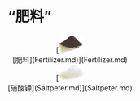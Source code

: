 # “肥料”  
<div style="display:inline-block"><div class="gamedatalist" style="text-align:center;min-width:150px;min-height:0px;"><div style="text-align:center;">[<div style="width:50px;display:inline-block;text-align:center"><img decoding="async" src="../wiki/Sprite/FineDirt.png" href="a.md" style="max-width:50px;max-height:50px;"></div><br>[肥料](Fertilizer.md)](Fertilizer.md)</div></div><div class="gamedatalist" style="text-align:center;min-width:150px;min-height:0px;"><div style="text-align:center;">[<div style="width:50px;display:inline-block;text-align:center"><img decoding="async" src="../wiki/Sprite/Saltpeter.png" href="a.md" style="max-width:50px;max-height:50px;"></div><br>[硝酸钾](Saltpeter.md)](Saltpeter.md)</div></div></div>  
  


<script>document.title="“肥料” - 卡牌生存百科 Card Survival Wiki";</script>